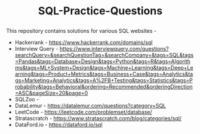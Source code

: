# <p align = 'center'>SQL-Practice-Questions</p>
 This repository contains solutions for various SQL websites - 

 * Hackerrank - https://www.hackerrank.com/domains/sql
 * Interview Query - https://www.interviewquery.com/questions?searchQuery=&searchQuestionTag=&searchCompany=&tags=SQL&tags=Pandas&tags=Database+Design&tags=Python&tags=R&tags=Algorithms&tags=ML+System+Design&tags=Machine+Learning&tags=Deep+Learning&tags=Product+Metrics&tags=Business+Case&tags=Analytics&tags=Marketing+Analytics&tags=A%2FB+Testing&tags=Statistics&tags=Probability&tags=Behavioral&ordering=Recommended&orderingDirection=ASC&pageSize=20&page=0
 * SQLZoo - 
 * DataLemur - https://datalemur.com/questions?category=SQL
 * LeetCode - https://leetcode.com/problemset/database/
 * Stratascratch - https://www.stratascratch.com/blog/categories/sql/
 * DataFord.io - https://dataford.io/sql

